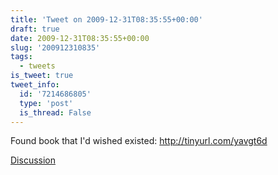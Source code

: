 ```yaml
---
title: 'Tweet on 2009-12-31T08:35:55+00:00'
draft: true
date: 2009-12-31T08:35:55+00:00
slug: '200912310835'
tags:
  - tweets
is_tweet: true
tweet_info:
  id: '7214686805'
  type: 'post'
  is_thread: False
---
```




Found book that I'd wished existed: http://tinyurl.com/yavgt6d

[Discussion](https://x.com/sytelus/status/7214686805)
